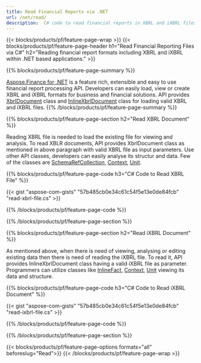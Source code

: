 ```yaml
---
title: Read Financial Reports via .NET
url: /net/read/
description:  C# code to read financial reports in XBRL and iXBRL files via .NET library.
---
```

{{< blocks/products/pf/feature-page-wrap >}}
{{< blocks/products/pf/feature-page-header h1="Read Financial Reporting Files via C#" h2="Reading financial report formats including XBRL and iXBRL within .NET based applications." >}}

{{% blocks/products/pf/feature-page-summary %}}

[Aspose.Finance for .NET](https://products.aspose.com/finance/net/) is a feature rich, extensible and easy to use financial report processing API. Developers can easily load, view or create XBRL and iXBRL formats for business and financial solutions. API provides [XbrlDocument](https://apireference.aspose.com/finance/net/aspose.finance.xbrl/xbrldocument) class and  [InlineXbrlDocument](https://apireference.aspose.com/finance/net/aspose.finance.xbrl.inline/inlinexbrldocument) class for loading valid XBRL and iXBRL files.
{{% /blocks/products/pf/feature-page-summary  %}}

{{% blocks/products/pf/feature-page-section  h2="Read XBRL Document" %}}

Reading XBRL file is needed to load the existing file for viewing and analysis. To read XBLR documents, API provides XbrlDocument class as mentioned in above paragraph with valid XBRL file as input parameters. Use other API classes, developers can easily analyse its structur and data. Few of the classes are [SchemaRefCollection](https://apireference.aspose.com/finance/net/aspose.finance.xbrl/schemarefcollection), [Context](https://apireference.aspose.com/finance/net/aspose.finance.xbrl/context), [Unit](https://apireference.aspose.com/finance/net/aspose.finance.xbrl/unit).

{{% blocks/products/pf/feature-page-code h3="C# Code to Read XBRL File" %}}

{{< gist "aspose-com-gists" "57b485cb0e34c61c54f5e13e0de84fcb" "read-xbrl-file.cs" >}} 

{{% /blocks/products/pf/feature-page-code  %}}

{{% /blocks/products/pf/feature-page-section %}}

{{% blocks/products/pf/feature-page-section  h2="Read iXBRL Document" %}}

As mentioned above, when there is need of viewing, analysing or editing existing data then there is need of reading the iXBRL file. To read it, API provides InlineXbrlDocument class having a valid iXBRL file as parameter. Programmers can utilize classes like [InlineFact](https://apireference.aspose.com/finance/net/aspose.finance.xbrl.inline/inlinefact), [Context](https://apireference.aspose.com/finance/net/aspose.finance.xbrl/context), [Unit](https://apireference.aspose.com/finance/net/aspose.finance.xbrl/unit) viewing its data and structure. 

{{% blocks/products/pf/feature-page-code h3="C# Code to Read iXBRL Document" %}}

{{< gist "aspose-com-gists" "57b485cb0e34c61c54f5e13e0de84fcb" "read-ixbrl-file.cs" >}}

{{% /blocks/products/pf/feature-page-code  %}}

{{% /blocks/products/pf/feature-page-section %}}

{{< blocks/products/pf/feature-page-options formats="all" beforeslug="Read">}}
{{< /blocks/products/pf/feature-page-wrap >}}